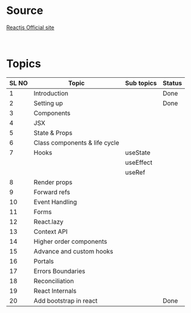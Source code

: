 # Source

[Reactjs Official site](https://legacy.reactjs.org/docs/hello-world.html)

&nbsp;

# Topics

| SL NO | Topic                         | Sub topics | Status |
| ----- | ----------------------------- | ---------- | ------ |
| 1     | Introduction                  |            | Done   |
| 2     | Setting up                    |            | Done   |
| 3     | Components                    |            |        |
| 4     | JSX                           |            |        |
| 5     | State & Props                 |            |        |
| 6     | Class components & life cycle |            |        |
| 7     | Hooks                         | useState   |        |
|       |                               | useEffect  |        |
|       |                               | useRef     |        |
| 8     | Render props                  |            |        |
| 9     | Forward refs                  |            |        |
| 10    | Event Handling                |            |        |
| 11    | Forms                         |            |        |
| 12    | React.lazy                    |            |        |
| 13    | Context API                   |            |        |
| 14    | Higher order components       |            |        |
| 15    | Advance and custom hooks      |            |        |
| 16    | Portals                       |            |        |
| 17    | Errors Boundaries             |            |        |
| 18    | Reconciliation                |            |        |
| 19    | React Internals               |            |        |
| 20    | Add bootstrap in react        |            | Done   |
